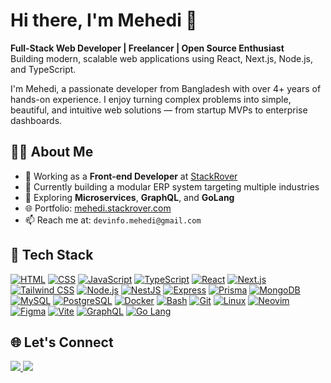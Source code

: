 <h1 align="left">Hi there, I'm Mehedi 👋</h1>

<p align="left">
  <b>Full-Stack Web Developer | Freelancer | Open Source Enthusiast</b>  </br>
Building modern, scalable web applications using React, Next.js, Node.js, and TypeScript.</br>

I'm Mehedi, a passionate developer from Bangladesh with over 4+ years of hands-on experience. I enjoy turning complex problems into simple, beautiful, and intuitive web solutions — from startup MVPs to enterprise dashboards.

</p>

## 🧑‍💻 About Me

- 🔭 Working as a **Front-end Developer** at [StackRover](https://stackrover.com)
- 🧠 Currently building a modular ERP system targeting multiple industries
- 🌱 Exploring **Microservices**, **GraphQL**, and **GoLang**
- 🌐 Portfolio: [mehedi.stackrover.com](https://mehedi.stackrover.com)
- 📫 Reach me at: `devinfo.mehedi@gmail.com`

## 🚀 Tech Stack

<p align="left">
  <a href="https://developer.mozilla.org/docs/Web/HTML" target="_blank"><img src="https://skillicons.dev/icons?i=html" alt="HTML" /></a>
  <a href="https://developer.mozilla.org/docs/Web/CSS" target="_blank"><img src="https://skillicons.dev/icons?i=css" alt="CSS" /></a>
  <a href="https://developer.mozilla.org/docs/Web/JavaScript" target="_blank"><img src="https://skillicons.dev/icons?i=js" alt="JavaScript" /></a>
  <a href="https://www.typescriptlang.org/" target="_blank"><img src="https://skillicons.dev/icons?i=ts" alt="TypeScript" /></a>
  <a href="https://reactjs.org/" target="_blank"><img src="https://skillicons.dev/icons?i=react" alt="React" /></a>
  <a href="https://nextjs.org/" target="_blank"><img src="https://skillicons.dev/icons?i=nextjs" alt="Next.js" /></a>
  <a href="https://tailwindcss.com/" target="_blank"><img src="https://skillicons.dev/icons?i=tailwind" alt="Tailwind CSS" /></a>
  <a href="https://nodejs.org/" target="_blank"><img src="https://skillicons.dev/icons?i=nodejs" alt="Node.js" /></a>
  <a href="https://nestjs.com/" target="_blank"><img src="https://skillicons.dev/icons?i=nestjs" alt="NestJS" /></a>
  <a href="https://expressjs.com/" target="_blank"><img src="https://skillicons.dev/icons?i=express" alt="Express" /></a>
  <a href="https://www.prisma.io/" target="_blank"><img src="https://skillicons.dev/icons?i=prisma" alt="Prisma" /></a>
  <a href="https://www.mongodb.com/" target="_blank"><img src="https://skillicons.dev/icons?i=mongodb" alt="MongoDB" /></a>
  <a href="https://www.mysql.com/" target="_blank"><img src="https://skillicons.dev/icons?i=mysql" alt="MySQL" /></a>
  <a href="https://www.postgresql.org/" target="_blank"><img src="https://skillicons.dev/icons?i=postgres" alt="PostgreSQL" /></a>
  <a href="https://www.docker.com/" target="_blank"><img src="https://skillicons.dev/icons?i=docker" alt="Docker" /></a>
  <a href="https://www.gnu.org/software/bash/" target="_blank"><img src="https://skillicons.dev/icons?i=bash" alt="Bash" /></a>
  <a href="https://git-scm.com/" target="_blank"><img src="https://skillicons.dev/icons?i=git" alt="Git" /></a>
  <a href="https://www.linux.org/" target="_blank"><img src="https://skillicons.dev/icons?i=linux&theme=light" alt="Linux" /></a>
  <a href="https://neovim.io/" target="_blank"><img src="https://skillicons.dev/icons?i=neovim" alt="Neovim" /></a>
  <a href="https://figma.com/" target="_blank"><img src="https://skillicons.dev/icons?i=figma" alt="Figma" /></a>
  <a href="https://vitejs.dev/" target="_blank"><img src="https://skillicons.dev/icons?i=vite" alt="Vite" /></a>
  <a href="https://graphql.org/" target="_blank"><img src="https://skillicons.dev/icons?i=graphql" alt="GraphQL" /></a>
  <a href="https://go.dev/" target="_blank"><img src="https://skillicons.dev/icons?i=go" alt="Go Lang" /></a>
</p>

## 🌐 Let's Connect

<p align="left">
  <a href="https://www.linkedin.com/in/mehedihasan-hr/">
    <img src="https://img.shields.io/badge/LinkedIn-0077B5?style=for-the-badge&logo=linkedin&logoColor=white"/>
  </a>  
  <a href="mailto:devinfo.mehedi@gmail.com">
    <img src="https://img.shields.io/badge/Email-D14836?style=for-the-badge&logo=gmail&logoColor=white"/>
  </a>
</p>




